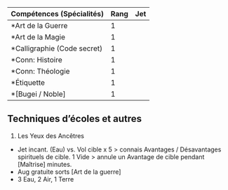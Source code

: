 | Compétences (Spécialités)                     | Rang  | Jet
| --------------------------------------------- | ----- | -------
| *Art de la Guerre                             | 1     |
| *Art de la Magie                              | 1     |
| *Calligraphie (Code secret)                   | 1     |
| *Conn: Histoire                               | 1     |
| *Conn: Théologie                              | 1     |
| *Étiquette                                    | 1     |
| *[Bugei / Noble]                              | 1     |

## Techniques d’écoles et autres

1. Les Yeux des Ancêtres
  * Jet incant. (Eau) vs. Vol cible x 5 > connais Avantages / Désavantages spirituels
    de cible. 1 Vide > annule un Avantage de cible pendant [Maîtrise] minutes.
  * Aug gratuite sorts [Art de la guerre]
  * 3 Eau, 2 Air, 1 Terre
